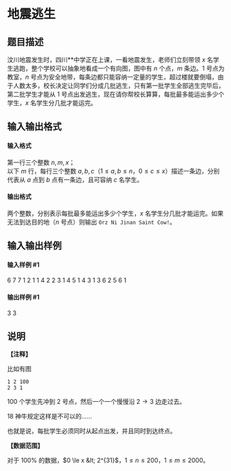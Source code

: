 
# 地震逃生
## 题目描述
汶川地震发生时，四川\*\*中学正在上课，一看地震发生，老师们立刻带领 $x$ 名学生逃跑，整个学校可以抽象地看成一个有向图，图中有 $n$ 个点，$m$ 条边。$1$ 号点为教室，$n$ 号点为安全地带，每条边都只能容纳一定量的学生，超过楼就要倒塌，由于人数太多，校长决定让同学们分成几批逃生，只有第一批学生全部逃生完毕后，第二批学生才能从 $1$ 号点出发逃生，现在请你帮校长算算，每批最多能运出多少个学生，$x$ 名学生分几批才能运完。
## 输入输出格式
#### 输入格式

第一行三个整数 $n,m,x$；  
以下 $m$ 行，每行三个整数 $a,b,c$（$1\leq a,b\leq n$，$0\leq c\leq x$）描述一条边，分别代表从 $a$ 点到 $b$ 点有一条边，且可容纳 $c$ 名学生。
#### 输出格式

两个整数，分别表示每批最多能运出多少个学生，$x$ 名学生分几批才能运完。如果无法到达目的地（$n$ 号点）则输出 `Orz Ni Jinan Saint Cow!`。
## 输入输出样例
#### 输入样例 #1
6 7 7
1 2 1
1 4 2
2 3 1
4 5 1
4 3 1
3 6 2
5 6 1

#### 输出样例 #1
3 3

## 说明
**【注释】**

比如有图

```plain
1 2 100
2 3 1
```

$100$ 个学生先冲到 $2$ 号点，然后一个一个慢慢沿 $2 \to 3$ 边走过去。

18 神牛规定这样是不可以的……

也就是说，每批学生必须同时从起点出发，并且同时到达终点。

**【数据范围】**

对于 $100 \%$ 的数据，$0 \le x &lt; 2^{31}$，$1 \le n \le 200$，$1 \le m \le 2000$。
 